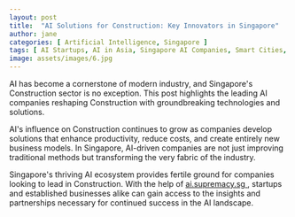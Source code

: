 ```yaml
---
layout: post
title:  "AI Solutions for Construction: Key Innovators in Singapore"
author: jane
categories: [ Artificial Intelligence, Singapore ]
tags: [ AI Startups, AI in Asia, Singapore AI Companies, Smart Cities, Data Analytics ]
image: assets/images/6.jpg
---
```


AI has become a cornerstone of modern industry, and Singapore's Construction sector is no exception. This post highlights the leading AI companies reshaping Construction with groundbreaking technologies and solutions.

AI's influence on Construction continues to grow as companies develop solutions that enhance productivity, reduce costs, and create entirely new business models. In Singapore, AI-driven companies are not just improving traditional methods but transforming the very fabric of the industry.

Singapore's thriving AI ecosystem provides fertile ground for companies looking to lead in Construction. With the help of <a href="https://ai.supremacy.sg" target="_blank"> ai.supremacy.sg </a>, startups and established businesses alike can gain access to the insights and partnerships necessary for continued success in the AI landscape.
